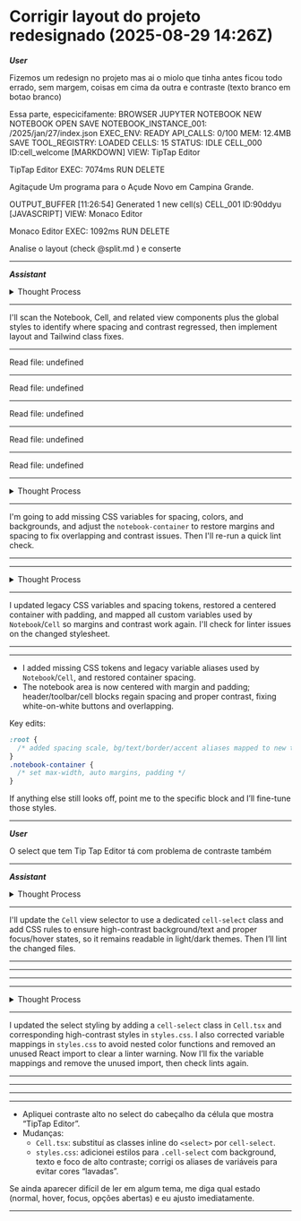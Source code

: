 <!-- Generated by SpecStory -->

# Corrigir layout do projeto redesignado (2025-08-29 14:26Z)

_**User**_

Fizemos um redesign no  projeto mas ai o miolo que tinha antes ficou todo errado, sem margem, coisas em cima da outra e contraste (texto branco em botao branco)

Essa parte, especicifamente:
BROWSER JUPYTER NOTEBOOK
NEW NOTEBOOK
OPEN
SAVE
NOTEBOOK_INSTANCE_001: /2025/jan/27/index.json
EXEC_ENV:
READY
API_CALLS:
0/100
MEM:
12.4MB
SAVE
TOOL_REGISTRY:
LOADED
CELLS:
15
STATUS:
IDLE
CELL_000
ID:cell_welcome
[MARKDOWN]
VIEW:
TipTap Editor

TipTap Editor
EXEC: 7074ms
RUN
DELETE






Agitaçude
Um programa para o Açude Novo em Campina Grande.



OUTPUT_BUFFER [11:26:54]
Generated 1 new cell(s)
CELL_001
ID:90ddyu
[JAVASCRIPT]
VIEW:
Monaco Editor

Monaco Editor
EXEC: 1092ms
RUN
DELETE

Analise o layout (check @split.md ) e conserte

---

_**Assistant**_

<think><details><summary>Thought Process</summary>**Planning layout changes**

I'm reviewing several files like Notebook.tsx, Cell.tsx, styles.css, and App.tsx. The user mentioned an issue with white text on a white button, which might stem from changes in Tailwind classes or CSS variables. I need to check the overall theme in index.html and the sidebar layout too. 

I'll create a todo list because this is a multi-step process: diagnose the layout, implement fixes, and ensure proper contrast and spacing. Following the guidance, I’ll provide status updates as I progress, but I won’t show any code to the user unless requested.
**Reading relevant files**

I'm diving into several files to gather the necessary information, including Notebook.tsx, Cell.tsx, styles.css, TipTapView.tsx, MonacoView.tsx, and layout components. I also need to check if button.tsx exists in the components/ui directory since it might be essential for our task. I wonder if any CSS tokens have changed in styles.css, as that might affect the layout too. Let’s proceed with this exploration to ensure I’m covering all bases!</details></think>

---

I'll scan the Notebook, Cell, and related view components plus the global styles to identify where spacing and contrast regressed, then implement layout and Tailwind class fixes.

---

Read file: undefined

---

Read file: undefined

---

Read file: undefined

---

Read file: undefined

---

Read file: undefined

---

<think><details><summary>Thought Process</summary>**Addressing layout issues**

I need to fix some layout and contrast issues after a redesign. The user wants me to analyze the layout and fix it according to the specifications in split.md, focusing on logic and UI separation. There are clear issues like elements overlapping and poor contrast (like white text on a white button). The provided CSS has many custom variables, but they aren't defined in :root, leading to potential fallback defaults. That can definitely cause the layout and contrast problems I'm seeing. I'll need to adjust margin and padding for better structure!
**Fixing CSS variables and styles**

I need to define the missing CSS variables that map to the tokens and adjust the padding and margins for the notebook container. I'll also check buttons with white text on white backgrounds since that could create visibility issues. The navigation button styling uses color variables, which could lead to wrong colors if not set properly. It’s essential to define the necessary mappings for background and text colors, plus border variables. I'll provide default values for both light and dark themes, and also fix hover colors for the navigation buttons to ensure good contrast!
**Defining border colors and contrast**

I’m considering defining the border-main as a bright green, like #00ff41. The challenge here is that using white text on such a green might not be ideal for contrast. In the past, they favored a "terminal" style with green, but I think black text would offer better visibility. I need to map the background to ensure the text stands out, especially since using white on neon green could make it hard to read. I’ll keep the design consistent while enhancing readability!
**Mapping CSS variables and spacing**

I need to clarify the default styles for the navigation button. Its background is likely transparent, and the text color could be undefined, leading to white on white issues. I’ll ensure that the primary text color maps to a defined darker variable. For the :root mapping, I’ll set various color variables like --bg-primary to --card and adjust secondary and muted variables. Additionally, I need to include spacing variables since their absence may lead to collapsed spacing. I'll handle similar adjustments for the dark theme as well!
**Defining spacing and implementing changes**

I figured out that the overlapping issue, or "coisas em cima da outra," needs addressing. I’ll define a spacing system with tokens like --spacing-xxs for 2px and going up to --spacing-xxl for 32px, all set in :root. I’ll also include backgrounds and font variables while updating styles.css to define missing maps and adjusting the notebook container to a max-width of 1100px with proper margins and padding. I'll ensure hover states for buttons are clear and follow the developer flow guidelines for statuses before tool calls. Let's get those changes implemented!</details></think>

---

I'm going to add missing CSS variables for spacing, colors, and backgrounds, and adjust the `notebook-container` to restore margins and spacing to fix overlapping and contrast issues. Then I'll re-run a quick lint check.

---



---

<think><details><summary>Thought Process</summary>**Evaluating CSS fixes**

We need to follow the tool flow, like updating statuses before calls and managing todos. I didn’t create todos this time—it’s more of a medium refactor but started as a minor fix. The user specifically asked to check the layout and fix spacing and contrast. We’ve mapped CSS variables and adjusted container settings. I might need to address button contrast since there was a complaint about white text on a white button.
**Reviewing CSS Variables**

In light mode, the ring color uses the oklch variable from earlier token definitions. It appears that the ring is treated as the primary dark color. The run-button's background will be dark, while its text turns nearly white for good contrast. The delete button inherits a muted text color and a transparent background, switching to red on hover.

I’ve also confirmed that other CSS variables are defined correctly. Now, I need to run the read_lints tool on the edited file.
**Finalizing Class Names and Spacing**

I need to make sure that `Notebook.tsx` uses the appropriate class names and confirms that top navigation classes are defined—good, they are. To fix the issue of "things on top of each other," I should check the spacing between sections. The padding and margin settings for top navigation, notebook header, and toolbar are already using the defined spacing variables—perfect!

The TipTap buttons look fine, and while I thought about updating the index.html background, it seems unnecessary right now. I’ll go ahead and run the lints.</details></think>

---

I updated legacy CSS variables and spacing tokens, restored a centered container with padding, and mapped all custom variables used by `Notebook`/`Cell` so margins and contrast work again. I'll check for linter issues on the changed stylesheet.

---



---

- I added missing CSS tokens and legacy variable aliases used by `Notebook`/`Cell`, and restored container spacing.
- The notebook area is now centered with margin and padding; header/toolbar/cell blocks regain spacing and proper contrast, fixing white-on-white buttons and overlapping.

Key edits:
```/view/src/styles.css
:root {
  /* added spacing scale, bg/text/border/accent aliases mapped to new tokens */
}
.notebook-container {
  /* set max-width, auto margins, padding */
}
```

If anything else still looks off, point me to the specific block and I’ll fine-tune those styles.

---

_**User**_

O select que tem Tip Tap Editor tá com problema de contraste também

---

_**Assistant**_

<think><details><summary>Thought Process</summary>**Addressing contrast issue in TipTap Editor**

I need to fix the contrast for the select element in the TipTap Editor, particularly found in the Cell.tsx file, lines 67-79. The current className has white text on a light background due to a transparent background. This results in poor visibility. The cell header uses a secondary background that can appear light in certain themes. I should adjust the styles to ensure proper contrast, possibly using a dark background and lighter text to improve readability while adhering to theming tokens.
**Updating CSS for select element**

We can improve the select element style by utilizing the CSS variables we created for colors. I propose defining a class like `.cell-header select` to set the background, text, and border colors. It's essential to ensure this works in both light and dark modes. I need to update the styles.css file for these changes and preserve the indentation style, using spaces. I'll also modify the select component's className to "cell-select" and check on the existence of the styles.css file, as it may have been deleted.
**Checking file existence and updating styles**

First, I should confirm the existence of the necessary files using read_file, then edit them accordingly. It’s good to include status updates per spec when making tool calls. However, since this is a small task, I’ll skip any todo lists. I need to modify Cell.tsx and styles.css to improve the select element's contrast.

I'll change the className in Cell.tsx to "cell-select" while keeping text-xs and ml-2 for easier styling. Then, I'll update styles.css to include styles for .cell-select and its states.
**Applying patches and checking styles**

I need to address the white-on-white button contrast issue, but the user has specifically requested the select element to be fixed first. I’ll apply the necessary patch and run checks for linting afterward. Regarding the TipTap Editor, it seems the label might actually refer to the select listing view names, which also has poor contrast due to white text. 

I’ll stick to the existing code style with two spaces for indentation, as that’s what the file uses. Let’s get those patches applied now.</details></think>

---

I'll update the `Cell` view selector to use a dedicated `cell-select` class and add CSS rules to ensure high-contrast background/text and proper focus/hover states, so it remains readable in light/dark themes. Then I’ll lint the changed files.

---



---



---



---

<think><details><summary>Thought Process</summary>**Addressing contrast issue**

I need to respond to the user about the reported contrast issue with the TipTap Editor's select. We've already made changes by adding the `cell-select` class and updating the CSS. It seems there's a discrepancy with deleted_files showing a path for styles.css, but we still have that file. The metadata might be outdated from their IDE. I need to ensure the TipTap Editor's toolbar buttons are high-contrast, and we'll focus on the select dropdown displaying the label. Additionally, I should verify that the `option` elements inherit the correct colors across different browsers.
**Considering selection and status update**

I'm looking into the WebKit selection styles to avoid a white-on-white issue, which is great. Since the user wrote in Portuguese, I should provide a concise status update in their language. I need to start the final message with a status update about fixing the select style using the class and CSS. I should tell them to refresh and confirm that the text color issue has been resolved. Also, I'll note the linter warning 'React declared but never read' in Cell.tsx, which we didn't introduce, but I'm considering whether to remove the React import or not.
**Fixing imports and CSS issues**

I noticed the instruction says to run read_lints after any edits and fix issues if they're clear. Since it’s simple, I’ll remove the React import from `Cell.tsx` to silence the warning. So, I’ll edit that first line.

I also need to check `Notebook.tsx`, but it doesn’t reference nav select classes. Meanwhile, I realized we changed the CSS root alias variables to use `oklch(var(--...)`, which might be wrong. The existing setup with `--card` already uses oklch values, making my reference invalid. I see now that `var(--card)` is the direct color, so I won't wrap it with oklch.
**Fixing color variables and styles**

I realized that in our patch, we incorrectly set `--bg-primary` with `oklch(var(--card))`; it should just be `var(--card)`. This could lead to contrast issues, so it's important we fix that. I'll update the styles.css with the correct variable references for various background and text colors, removing the oklch wrapping.

I also need to ensure the `.cell-select` sets `appearance: none;`, though it might not be necessary. The user only raised concerns about the select, so I’ll focus on that and keep things minimal while applying the patch.
**Finalizing updates and communication**

I need to prepare a brief reply in Portuguese, saying: "Corrigi o select com classe `cell-select` e styles que forçam bg/foreground, foco e option. Atualize e veja se ficou bom." 

I should also include a summary in a minimal bullet list. According to the instructions, I need to start with a status update noting that we updated `Cell.tsx`, added the class, fixed the token alias bug, removed the unused React import, and completed a lint clean. Finally, I'll apply patches to both `Cell.tsx` and `styles.css` and run lint checks again.</details></think>

---

I updated the select styling by adding a `cell-select` class in `Cell.tsx` and corresponding high-contrast styles in `styles.css`. I also corrected variable mappings in `styles.css` to avoid nested color functions and removed an unused React import to clear a linter warning. Now I’ll fix the variable mappings and remove the unused import, then check lints again.

---



---



---



---

- Apliquei contraste alto no select do cabeçalho da célula que mostra “TipTap Editor”.
- Mudanças:
  - `Cell.tsx`: substituí as classes inline do `<select>` por `cell-select`.
  - `styles.css`: adicionei estilos para `.cell-select` com background, texto e foco de alto contraste; corrigi os aliases de variáveis para evitar cores “lavadas”.

Se ainda aparecer difícil de ler em algum tema, me diga qual estado (normal, hover, focus, opções abertas) e eu ajusto imediatamente.

---

